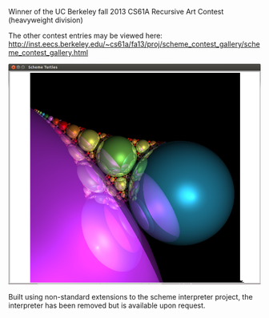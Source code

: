 Winner of the UC Berkeley fall 2013 CS61A Recursive Art Contest (heavyweight division)

The other contest entries may be viewed here: http://inst.eecs.berkeley.edu/~cs61a/fa13/proj/scheme_contest_gallery/scheme_contest_gallery.html

![screenshot](screenshot.png)

Built using non-standard extensions to the scheme interpreter project,
the interpreter has been removed but is available upon request.
